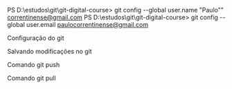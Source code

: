 PS D:\estudos\git\git-digital-course> git config --global user.name "Paulo""                                                                         correntinense@gmail.com
PS D:\estudos\git\git-digital-course> git config --global user.email paulocorrentinense@gmail.com

Configuração do git

Salvando modificações no git

Comando git push

Comando git pull
